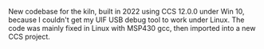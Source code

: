 New codebase for the kiln, built in 2022 using CCS 12.0.0 under Win 10, because I couldn't get my UIF USB debug tool to work under Linux. The code was mainly fixed in Linux with MSP430 gcc, then imported into a new CCS project. 


